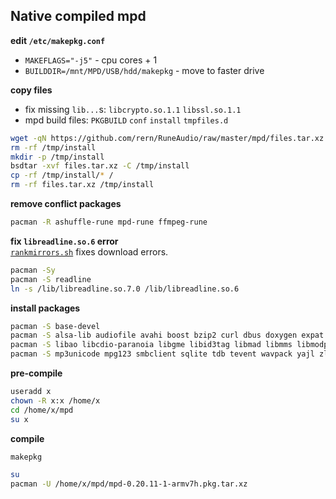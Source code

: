 Native compiled mpd
---

**edit `/etc/makepkg.conf`**
- `MAKEFLAGS="-j5"` - cpu cores + 1
- `BUILDDIR=/mnt/MPD/USB/hdd/makepkg` - move to faster drive

**copy files**  
- fix missing `lib...`s: `libcrypto.so.1.1` `libssl.so.1.1`
- mpd build files: `PKGBUILD` `conf` `install` `tmpfiles.d`
```sh
wget -qN https://github.com/rern/RuneAudio/raw/master/mpd/files.tar.xz
rm -rf /tmp/install
mkdir -p /tmp/install
bsdtar -xvf files.tar.xz -C /tmp/install
cp -rf /tmp/install/* /
rm -rf files.tar.xz /tmp/install
```

**remove conflict packages**  
```sh
pacman -R ashuffle-rune mpd-rune ffmpeg-rune
```

**fix `libreadline.so.6` error**  
[`rankmirrors.sh`](https://github.com/rern/RuneAudio/tree/master/rankmirrors) fixes download errors.
```sh
pacman -Sy
pacman -S readline
ln -s /lib/libreadline.so.7.0 /lib/libreadline.so.6
```

**install packages**
```sh
pacman -S base-devel
pacman -S alsa-lib audiofile avahi boost bzip2 curl dbus doxygen expat faad2 ffmpeg flac guile icu jack lame ldb 
pacman -S libao libcdio-paranoia libgme libid3tag libmad libmms libmodplug libmpdclient libnfs libogg libsamplerate libshout libsndfile libsoxr libupnp libutil-linux libvorbis libwebp
pacman -S mp3unicode mpg123 smbclient sqlite tdb tevent wavpack yajl zlib zziplib
```

**pre-compile**
```sh
useradd x
chown -R x:x /home/x
cd /home/x/mpd
su x
```

**compile**
```sh
makepkg

su
pacman -U /home/x/mpd/mpd-0.20.11-1-armv7h.pkg.tar.xz
```
